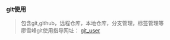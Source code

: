 ### git使用
> 包含git,github，远程仓库，本地仓库，分支管理，标签管理等  
> 廖雪峰git使用指导网址： 
[git_user](https://www.liaoxuefeng.com/wiki/0013739516305929606dd18361248578c67b8067c8c017b000)
